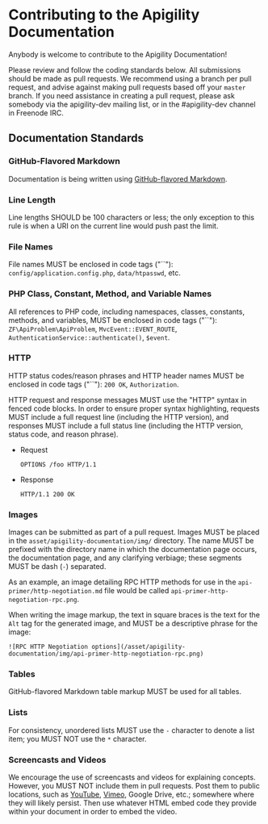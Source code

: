 Contributing to the Apigility Documentation
===========================================

Anybody is welcome to contribute to the Apigility Documentation!

Please review and follow the coding standards below. All submissions should be made as pull
requests. We recommend using a branch per pull request, and advise against making pull requests
based off your `master` branch. If you need assistance in creating a pull request, please ask
somebody via the apigility-dev mailing list, or in the #apigility-dev channel in Freenode IRC.

Documentation Standards
-----------------------

### GitHub-Flavored Markdown

Documentation is being written using [GitHub-flavored
Markdown](https://help.github.com/articles/github-flavored-markdown).

### Line Length

Line lengths SHOULD be 100 characters or less; the only exception to this rule is when a URI on
the current line would push past the limit.

### File Names

File names MUST be enclosed in code tags ("\`\`"): `config/application.config.php`, `data/htpasswd`,
etc.

### PHP Class, Constant, Method, and Variable Names

All references to PHP code, including namespaces, classes, constants, methods, and variables, MUST
be enclosed in code tags ("\`\`"): `ZF\ApiProblem\ApiProblem`, `MvcEvent::EVENT_ROUTE`,
`AuthenticationService::authenticate()`, `$event`.

### HTTP

HTTP status codes/reason phrases and HTTP header names MUST be enclosed in code tags
("\`\`"): `200 OK`, `Authorization`.

HTTP request and response messages MUST use the "HTTP" syntax in fenced code blocks. In order to
ensure proper syntax highlighting, requests MUST include a full request line (including the HTTP
version), and responses MUST include a full status line (including the HTTP version, status code,
and reason phrase).

- Request

  ```HTTP
  OPTIONS /foo HTTP/1.1
  ```

- Response

  ```HTTP
  HTTP/1.1 200 OK
  ```

### Images

Images can be submitted as part of a pull request. Images MUST be placed in the
`asset/apigility-documentation/img/` directory. The name MUST be prefixed with the directory name
in which the documentation page occurs, the documentation page, and any clarifying verbiage; these
segments MUST be dash (`-`) separated.

As an example, an image detailing RPC HTTP methods for use in the `api-primer/http-negotiation.md`
file would be called `api-primer-http-negotiation-rpc.png`.

When writing the image markup, the text in square braces is the text for the `Alt` tag for the
generated image, and MUST be a descriptive phrase for the image:

```
![RPC HTTP Negotiation options](/asset/apigility-documentation/img/api-primer-http-negotiation-rpc.png)
```

### Tables

GitHub-flavored Markdown table markup MUST be used for all tables.

### Lists

For consistency, unordered lists MUST use the `-` character to denote a list item; you MUST NOT use
the `*` character.

### Screencasts and Videos

We encourage the use of screencasts and videos for explaining concepts. However, you MUST NOT 
include them in pull requests. Post them to public locations, such as [YouTube](http://youtube.com),
[Vimeo](http://vimeo.com), Google Drive, etc.; somewhere where they will likely persist. Then use
whatever HTML embed code they provide within your document in order to embed the video.

